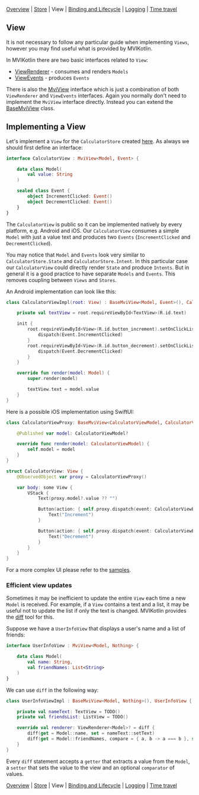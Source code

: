 [Overview](index.md) | [Store](store.md) | View | [Binding and Lifecycle](binding_and_lifecycle.md) | [Logging](logging.md) | [Time travel](time_travel.md)

## View

It is not necessary to follow any particular guide when implementing `Views`, however you may find useful what is provided by MVIKotlin.

In MVIKotlin there are two basic interfaces related to `View`:
- [ViewRenderer](https://github.com/arkivanov/MVIKotlin/blob/master/mvikotlin/src/commonMain/kotlin/com/arkivanov/mvikotlin/core/view/ViewRenderer.kt) - consumes and renders `Models`
- [ViewEvents](https://github.com/arkivanov/MVIKotlin/blob/master/mvikotlin/src/commonMain/kotlin/com/arkivanov/mvikotlin/core/view/ViewEvents.kt) - produces `Events`

There is also the [MviView](https://github.com/arkivanov/MVIKotlin/blob/master/mvikotlin/src/commonMain/kotlin/com/arkivanov/mvikotlin/core/view/MviView.kt) interface which is just a combination of both `ViewRenderer` and `ViewEvents` interfaces. Again you normally don't need to implement the `MviView` interface directly. Instead you can extend the [BaseMviView](https://github.com/arkivanov/MVIKotlin/blob/master/mvikotlin/src/commonMain/kotlin/com/arkivanov/mvikotlin/core/view/AbstractMviView.kt) class.

## Implementing a View

Let's implement a `View` for the `CalculatorStore` created [here](store.md). As always we should first define an interface:

```kotlin
interface CalculatorView : MviView<Model, Event> {

    data class Model(
        val value: String
    )

    sealed class Event {
        object IncrementClicked: Event()
        object DecrementClicked: Event()
    }
}
```

The `CalculatorView` is public so it can be implemented natively by every platform, e.g. Android and iOS. Our `CalculatorView` consumes a simple `Model` with just a value text and produces two `Events` (`IncrementClicked` and `DecrementClicked`).

You may notice that `Model` and `Events` look very similar to `CalculatorStore.State` and `CalculatorStore.Intent`. In this particular case our `CalculatorView` could directly render `State` and produce `Intents`. But in general it is a good practice to have separate `Models` and `Events`. This removes coupling between `Views` and `Stores`.

An Android implementation can look like this:

```kotlin
class CalculatorViewImpl(root: View) : BaseMviView<Model, Event>(), CalculatorView {

    private val textView = root.requireViewById<TextView>(R.id.text)

    init {
        root.requireViewById<View>(R.id.button_increment).setOnClickListener {
            dispatch(Event.IncrementClicked)
        }
        root.requireViewById<View>(R.id.button_decrement).setOnClickListener {
            dispatch(Event.DecrementClicked)
        }
    }

    override fun render(model: Model) {
        super.render(model)

        textView.text = model.value
    }
}
```

Here is a possible iOS implementation using SwiftUI:

```swift
class CalculatorViewProxy: BaseMviView<CalculatorViewModel, CalculatorViewEvent>, CalculatorView, ObservableObject {

    @Published var model: CalculatorViewModel?

    override func render(model: CalculatorViewModel) {
        self.model = model
    }
}

struct CalculatorView: View {
    @ObservedObject var proxy = CalculatorViewProxy()

    var body: some View {
        VStack {
            Text(proxy.model?.value ?? "")

            Button(action: { self.proxy.dispatch(event: CalculatorViewEvent.IncrementClicked()) }) {
                Text("Increment")
            }

            Button(action: { self.proxy.dispatch(event: CalculatorViewEvent.DecrementClicked()) }) {
                Text("Decrement")
            }
        }
    }
}

```

For a more complex UI please refer to the [samples](https://github.com/arkivanov/MVIKotlin/tree/master/sample).

### Efficient view updates

Sometimes it may be inefficient to update the entire `View` each time a new `Model` is received. For example, if a `View` contains a text and a list, it may be useful not to update the list if only the text is changed. MVIKotlin provides the [diff](https://github.com/arkivanov/MVIKotlin/blob/master/mvikotlin/src/commonMain/kotlin/com/arkivanov/mvikotlin/core/utils/Diff.kt) tool for this.

Suppose we have a `UserInfoView` that displays a user's name and a list of friends:

```kotlin
interface UserInfoView : MviView<Model, Nothing> {

    data class Model(
        val name: String,
        val friendNames: List<String>
    )
}
```

We can use `diff` in the following way:

```kotlin
class UserInfoViewImpl : BaseMviView<Model, Nothing>(), UserInfoView {

    private val nameText: TextView = TODO()
    private val friendsList: ListView = TODO()

    override val renderer: ViewRenderer<Model>? = diff {
        diff(get = Model::name, set = nameText::setText)
        diff(get = Model::friendNames, compare = { a, b -> a === b }, set = friendsList::setItems)
    }
}
```

Every `diff` statement accepts a `getter` that extracts a value from the `Model`, a `setter` that sets the value to the view and an optional `comparator` of values.

[Overview](index.md) | [Store](store.md) | View | [Binding and Lifecycle](binding_and_lifecycle.md) | [Logging](logging.md) | [Time travel](time_travel.md)
